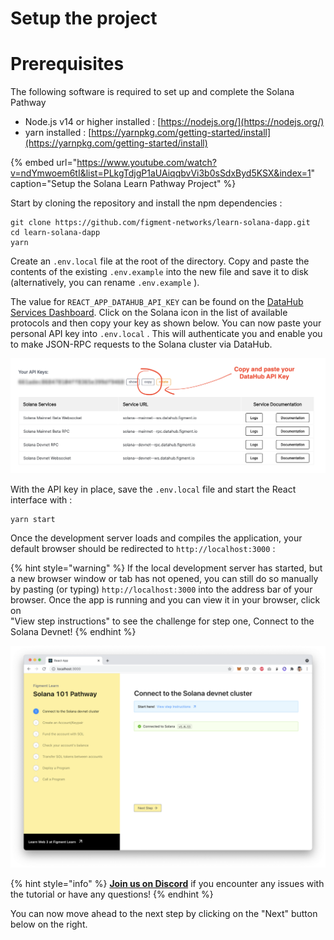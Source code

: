 # Setup the project

# Prerequisites

The following software is required to set up and complete the Solana Pathway

* Node.js v14 or higher installed : [https://nodejs.org/](https://nodejs.org/)
* yarn installed : [https://yarnpkg.com/getting-started/install](https://yarnpkg.com/getting-started/install)

{% embed url="https://www.youtube.com/watch?v=ndYmwoem6tI&list=PLkgTdjgP1aUAiqqbvVi3b0sSdxByd5KSX&index=1" caption="Setup the Solana Learn Pathway Project" %}



Start by cloning the repository and install the npm dependencies :

```text
git clone https://github.com/figment-networks/learn-solana-dapp.git
cd learn-solana-dapp
yarn
```

Create an `.env.local` file at the root of the directory. Copy and paste the contents of the existing `.env.example` into the new file and save it to disk \(alternatively, you can rename `.env.example` \).

The value for `REACT_APP_DATAHUB_API_KEY` can be found on the [DataHub Services Dashboard](https://datahub.figment.io/services/solana). Click on the Solana icon in the list of available protocols and then copy your key as shown below. You can now paste your personal API key into `.env.local` . This will authenticate you and enable you to make JSON-RPC requests to the Solana cluster via DataHub.

![](../../../.gitbook/assets/screen-shot-2021-06-14-at-10.46.03-pm.png)

With the API key in place, save the `.env.local` file and start the React interface with :

```text
yarn start
```

Once the development server loads and compiles the application, your default browser should be redirected to `http://localhost:3000` :

{% hint style="warning" %}
If the local development server has started, but a new browser window or tab has not opened, you can still do so manually by pasting \(or typing\) `http://localhost:3000` into the address bar of your browser. Once the app is running and you can view it in your browser, click on  
"View step instructions" to see the challenge for step one, Connect to the Solana Devnet!
{% endhint %}

![](../../../.gitbook/assets/screen-shot-2021-06-14-at-10.47.58-pm%20%282%29%20%283%29.png)

{% hint style="info" %}
[**Join us on Discord**](https://discord.gg/fszyM7K) if you encounter any issues with the tutorial or have any questions!
{% endhint %}

You can now move ahead to the next step by clicking on the "Next" button below on the right.

